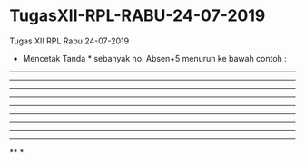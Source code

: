 # TugasXII-RPL-RABU-24-07-2019
Tugas XII RPL Rabu 24-07-2019
- Mencetak Tanda * sebanyak no. Absen+5 menurun ke bawah
contoh :
***********
**********
*********
********
*******
******
*****
****
***
**
*

